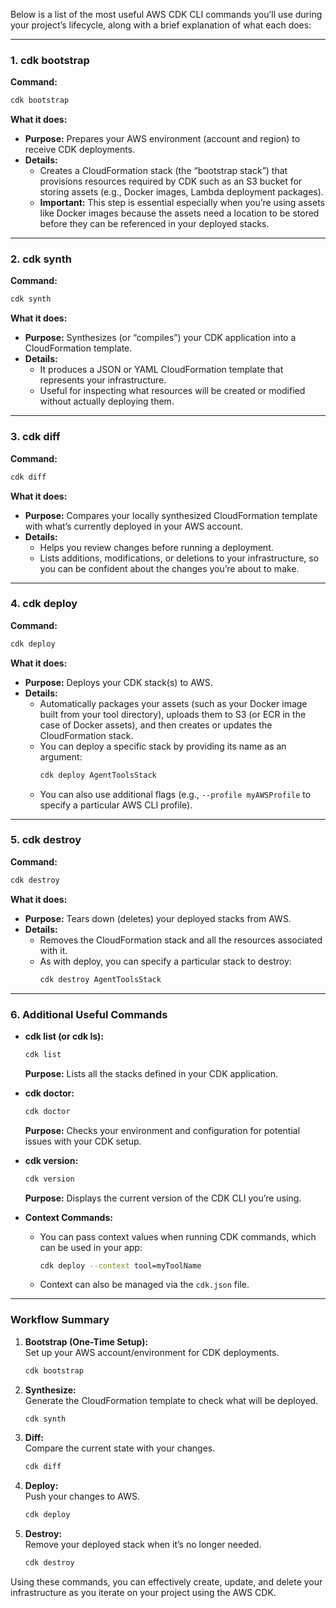 Below is a list of the most useful AWS CDK CLI commands you’ll use during your project’s lifecycle, along with a brief explanation of what each does:

---

### 1. **cdk bootstrap**

**Command:**
```bash
cdk bootstrap
```

**What it does:**
- **Purpose:** Prepares your AWS environment (account and region) to receive CDK deployments.
- **Details:**
    - Creates a CloudFormation stack (the “bootstrap stack”) that provisions resources required by CDK such as an S3 bucket for storing assets (e.g., Docker images, Lambda deployment packages).
    - **Important:** This step is essential especially when you’re using assets like Docker images because the assets need a location to be stored before they can be referenced in your deployed stacks.

---

### 2. **cdk synth**

**Command:**
```bash
cdk synth
```

**What it does:**
- **Purpose:** Synthesizes (or “compiles”) your CDK application into a CloudFormation template.
- **Details:**
    - It produces a JSON or YAML CloudFormation template that represents your infrastructure.
    - Useful for inspecting what resources will be created or modified without actually deploying them.

---

### 3. **cdk diff**

**Command:**
```bash
cdk diff
```

**What it does:**
- **Purpose:** Compares your locally synthesized CloudFormation template with what’s currently deployed in your AWS account.
- **Details:**
    - Helps you review changes before running a deployment.
    - Lists additions, modifications, or deletions to your infrastructure, so you can be confident about the changes you’re about to make.

---

### 4. **cdk deploy**

**Command:**
```bash
cdk deploy
```

**What it does:**
- **Purpose:** Deploys your CDK stack(s) to AWS.
- **Details:**
    - Automatically packages your assets (such as your Docker image built from your tool directory), uploads them to S3 (or ECR in the case of Docker assets), and then creates or updates the CloudFormation stack.
    - You can deploy a specific stack by providing its name as an argument:
      ```bash
      cdk deploy AgentToolsStack
      ```
    - You can also use additional flags (e.g., `--profile myAWSProfile` to specify a particular AWS CLI profile).

---

### 5. **cdk destroy**

**Command:**
```bash
cdk destroy
```

**What it does:**
- **Purpose:** Tears down (deletes) your deployed stacks from AWS.
- **Details:**
    - Removes the CloudFormation stack and all the resources associated with it.
    - As with deploy, you can specify a particular stack to destroy:
      ```bash
      cdk destroy AgentToolsStack
      ```

---

### 6. **Additional Useful Commands**

- **cdk list (or cdk ls):**
  ```bash
  cdk list
  ```
  **Purpose:** Lists all the stacks defined in your CDK application.

- **cdk doctor:**
  ```bash
  cdk doctor
  ```
  **Purpose:** Checks your environment and configuration for potential issues with your CDK setup.

- **cdk version:**
  ```bash
  cdk version
  ```
  **Purpose:** Displays the current version of the CDK CLI you’re using.

- **Context Commands:**
    - You can pass context values when running CDK commands, which can be used in your app:
      ```bash
      cdk deploy --context tool=myToolName
      ```
    - Context can also be managed via the `cdk.json` file.

---

### **Workflow Summary**

1. **Bootstrap (One-Time Setup):**  
   Set up your AWS account/environment for CDK deployments.
   ```bash
   cdk bootstrap
   ```

2. **Synthesize:**  
   Generate the CloudFormation template to check what will be deployed.
   ```bash
   cdk synth
   ```

3. **Diff:**  
   Compare the current state with your changes.
   ```bash
   cdk diff
   ```

4. **Deploy:**  
   Push your changes to AWS.
   ```bash
   cdk deploy
   ```

5. **Destroy:**  
   Remove your deployed stack when it’s no longer needed.
   ```bash
   cdk destroy
   ```

Using these commands, you can effectively create, update, and delete your infrastructure as you iterate on your project using the AWS CDK.
